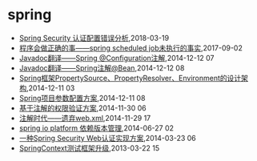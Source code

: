 # spring
* [Spring Security 认证配置错误分析](/2018/2018-03-19-spring-security-config-analysis),2018-03-19
* [程序会做正确的事——spring scheduled job未执行的事实](/2017/2017-09-02-the-truth-why-spring-scheduled-job-not-running),2017-09-02
* [Javadoc翻译——Spring @Configuration注解](/2014/2014-12-12-javadoc-spring-configuration),2014-12-12 07
* [Javadoc翻译——Spring注解@Bean](/2014/2014-12-12-javadoc-spring-bean),2014-12-12 08
* [Spring框架PropertySource、PropertyResolver、Environment的设计架构](/2014/2014-12-11-spring-propertysource-propertyresolver-environment),2014-12-11 03
* [Spring项目参数配置方案](/2014/2014-12-11-spring-configuration),2014-12-11 08
* [基于注解的权限验证方案](/2014/2014-11-30-annotation-auth),2014-11-30 06
* [注解时代——遗弃web.xml](/2014/2014-11-29-deprecate-web-xml),2014-11-29 17
* [spring io platform 依赖版本管理](/2014/2014-06-27-spring-io-platform-dependencies),2014-06-27 02
* [一种Spring Security Web认证实现方案](/2014/2014-03-23-spring-security-web-auth-plan),2014-03-23 06
* [SpringContext测试框架升级](/2013/2013-03-22-springcontext-test-framework-upgrade),2013-03-22 15
